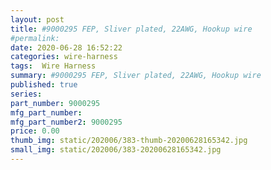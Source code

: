 ```yaml
---
layout: post
title: #9000295 FEP, Sliver plated, 22AWG, Hookup wire
#permalink: 
date: 2020-06-28 16:52:22
categories: wire-harness
tags:  Wire Harness
summary: #9000295 FEP, Sliver plated, 22AWG, Hookup wire
published: true 
series: 
part_number: 9000295 
mfg_part_number: 
mfg_part_number2: 9000295 
price: 0.00
thumb_img: static/202006/383-thumb-20200628165342.jpg
small_img: static/202006/383-20200628165342.jpg
---
```



